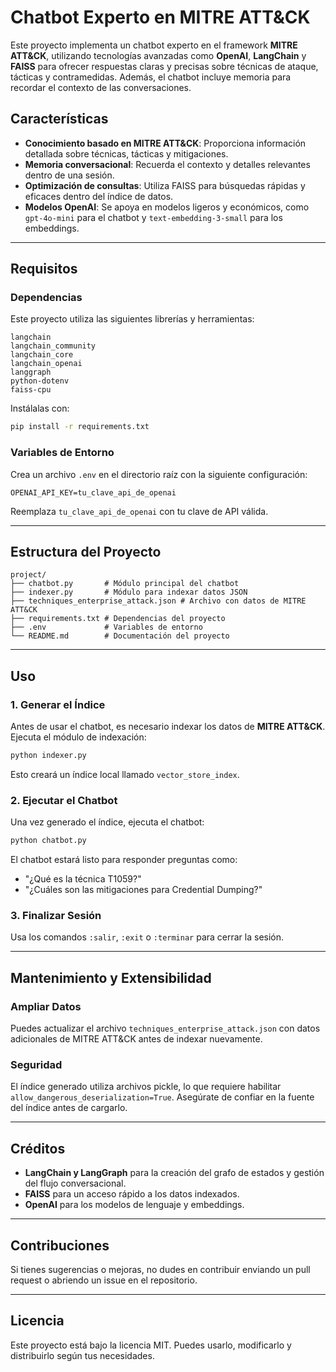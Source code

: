# Chatbot Experto en MITRE ATT&CK

Este proyecto implementa un chatbot experto en el framework **MITRE ATT&CK**, utilizando tecnologías avanzadas como **OpenAI**, **LangChain** y **FAISS** para ofrecer respuestas claras y precisas sobre técnicas de ataque, tácticas y contramedidas. Además, el chatbot incluye memoria para recordar el contexto de las conversaciones.

## Características
- **Conocimiento basado en MITRE ATT&CK**: Proporciona información detallada sobre técnicas, tácticas y mitigaciones.
- **Memoria conversacional**: Recuerda el contexto y detalles relevantes dentro de una sesión.
- **Optimización de consultas**: Utiliza FAISS para búsquedas rápidas y eficaces dentro del índice de datos.
- **Modelos OpenAI**: Se apoya en modelos ligeros y económicos, como `gpt-4o-mini` para el chatbot y `text-embedding-3-small` para los embeddings.

---

## Requisitos

### Dependencias
Este proyecto utiliza las siguientes librerías y herramientas:

```
langchain
langchain_community
langchain_core
langchain_openai
langgraph
python-dotenv
faiss-cpu
```

Instálalas con:
```bash
pip install -r requirements.txt
```

### Variables de Entorno
Crea un archivo `.env` en el directorio raíz con la siguiente configuración:
```
OPENAI_API_KEY=tu_clave_api_de_openai
```
Reemplaza `tu_clave_api_de_openai` con tu clave de API válida.

---

## Estructura del Proyecto

```
project/
├── chatbot.py       # Módulo principal del chatbot
├── indexer.py       # Módulo para indexar datos JSON
├── techniques_enterprise_attack.json # Archivo con datos de MITRE ATT&CK
├── requirements.txt # Dependencias del proyecto
├── .env             # Variables de entorno
└── README.md        # Documentación del proyecto
```

---

## Uso

### 1. Generar el Índice
Antes de usar el chatbot, es necesario indexar los datos de **MITRE ATT&CK**. Ejecuta el módulo de indexación:

```bash
python indexer.py
```
Esto creará un índice local llamado `vector_store_index`.

### 2. Ejecutar el Chatbot
Una vez generado el índice, ejecuta el chatbot:

```bash
python chatbot.py
```
El chatbot estará listo para responder preguntas como:
- "¿Qué es la técnica T1059?"
- "¿Cuáles son las mitigaciones para Credential Dumping?"

### 3. Finalizar Sesión
Usa los comandos `:salir`, `:exit` o `:terminar` para cerrar la sesión.

---

## Mantenimiento y Extensibilidad

### Ampliar Datos
Puedes actualizar el archivo `techniques_enterprise_attack.json` con datos adicionales de MITRE ATT&CK antes de indexar nuevamente.

### Seguridad
El índice generado utiliza archivos pickle, lo que requiere habilitar `allow_dangerous_deserialization=True`. Asegúrate de confiar en la fuente del índice antes de cargarlo.

---

## Créditos
- **LangChain y LangGraph** para la creación del grafo de estados y gestión del flujo conversacional.
- **FAISS** para un acceso rápido a los datos indexados.
- **OpenAI** para los modelos de lenguaje y embeddings.

---

## Contribuciones
Si tienes sugerencias o mejoras, no dudes en contribuir enviando un pull request o abriendo un issue en el repositorio.

---

## Licencia
Este proyecto está bajo la licencia MIT. Puedes usarlo, modificarlo y distribuirlo según tus necesidades.

